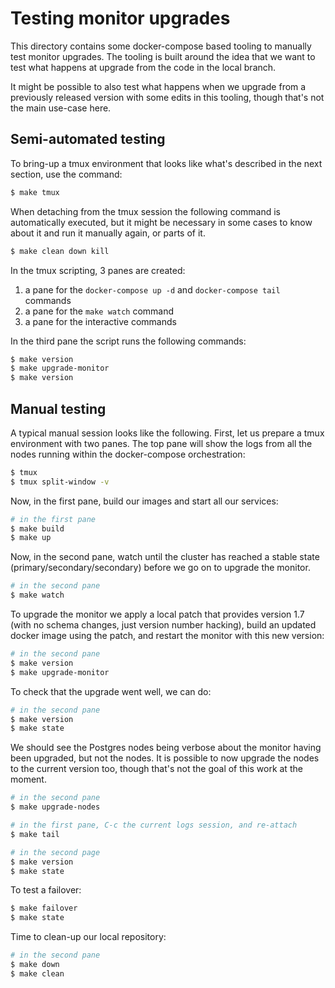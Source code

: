 # Testing monitor upgrades

This directory contains some docker-compose based tooling to manually test
monitor upgrades. The tooling is built around the idea that we want to test
what happens at upgrade from the code in the local branch.

It might be possible to also test what happens when we upgrade from a
previously released version with some edits in this tooling, though that's
not the main use-case here.

## Semi-automated testing

To bring-up a tmux environment that looks like what's described in the next
section, use the command:

```bash
$ make tmux
```

When detaching from the tmux session the following command is automatically
executed, but it might be necessary in some cases to know about it and run
it manually again, or parts of it.

```bash
$ make clean down kill
```

In the tmux scripting, 3 panes are created:

  1. a pane for the `docker-compose up -d` and `docker-compose tail` commands
  2. a pane for the `make watch` command
  3. a pane for the interactive commands

In the third pane the script runs the following commands:

```bash
$ make version
$ make upgrade-monitor
$ make version
```

## Manual testing

A typical manual session looks like the following. First, let us prepare a
tmux environment with two panes. The top pane will show the logs from all
the nodes running within the docker-compose orchestration:

```bash
$ tmux
$ tmux split-window -v
```

Now, in the first pane, build our images and start all our services:

```bash
# in the first pane
$ make build
$ make up
```

Now, in the second pane, watch until the cluster has reached a stable state
(primary/secondary/secondary) before we go on to upgrade the monitor.

```bash
# in the second pane
$ make watch
```

To upgrade the monitor we apply a local patch that provides version 1.7
(with no schema changes, just version number hacking), build an updated
docker image using the patch, and restart the monitor with this new version:

```bash
# in the second pane
$ make version
$ make upgrade-monitor
```

To check that the upgrade went well, we can do:

```bash
# in the second pane
$ make version
$ make state
```

We should see the Postgres nodes being verbose about the monitor having been
upgraded, but not the nodes. It is possible to now upgrade the nodes to the
current version too, though that's not the goal of this work at the moment.

```bash
# in the second pane
$ make upgrade-nodes

# in the first pane, C-c the current logs session, and re-attach
$ make tail

# in the second page
$ make version
$ make state
```

To test a failover:

```bash
$ make failover
$ make state
```

Time to clean-up our local repository:

```bash
# in the second pane
$ make down
$ make clean
```
